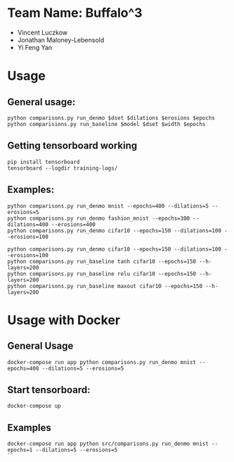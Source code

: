 # Team Name: Buffalo^3     
- Vincent Luczkow           
- Jonathan Maloney-Lebensold
- Yi Feng Yan               

# Usage

## General usage:

    python comparisons.py run_denmo $dset $dilations $erosions $epochs
    python comparisions.py run_baseline $model $dset $width $epochs
    

## Getting tensorboard working
```
pip install tensorboard
tensorboard --logdir training-logs/
```

## Examples:
```
python comparisons.py run_denmo mnist --epochs=400 --dilations=5 --erosions=5
python comparisons.py run_denmo fashion_mnist --epochs=300 --dilations=400 --erosions=400
python comparisons.py run_denmo cifar10 --epochs=150 --dilations=100 --erosions=100
```

```
python comparisons.py run_denmo cifar10 --epochs=150 --dilations=100 --erosions=100
python comparisons.py run_baseline tanh cifar10 --epochs=150 --h-layers=200
python comparisons.py run_baseline relu cifar10 --epochs=150 --h-layers=200
python comparisons.py run_baseline maxout cifar10 --epochs=150 --h-layers=200
```

# Usage with Docker

## General Usage
```
docker-compose run app python comparisons.py run_denmo mnist --epochs=400 --dilations=5 --erosions=5
```

## Start tensorboard:
```
docker-compose up
```

## Examples
```
docker-compose run app python src/comparisons.py run_denmo mnist --epochs=1 --dilations=5 --erosions=5
``